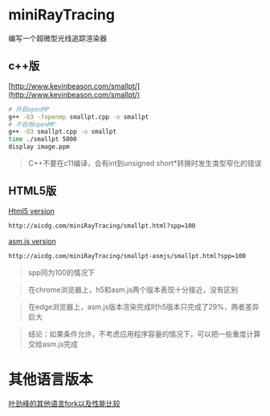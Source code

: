 # miniRayTracing
编写一个超微型光线追踪渲染器

## c++版

[http://www.kevinbeason.com/smallpt/](http://www.kevinbeason.com/smallpt/)

```bash
# 开启openMP
g++ -O3 -fopenmp smallpt.cpp -o smallpt 
# 不启用openMP
g++ -O3 smallpt.cpp -o smallpt 
time ./smallpt 5000
display image.ppm
```

> C++不要在c11编译，会有int到unsigned short*转换时发生类型窄化的错误

## HTML5版

[Html5 version](http://aicdg.com/miniRayTracing/smallpt.html?spp=100)

```bash
http://aicdg.com/miniRayTracing/smallpt.html?spp=100
```

[asm.js version](http://aicdg.com/miniRayTracing/smallpt-asmjs/smallpt.html?spp=100)

```bash
http://aicdg.com/miniRayTracing/smallpt-asmjs/smallpt.html?spp=100
```

> spp同为100的情况下

> 在chrome浏览器上，h5和asm.js两个版本表现十分接近，没有区别

> 在edge浏览器上，asm.js版本渲染完成时h5版本只完成了29%，两者差异巨大

> 结论：如果条件允许，不考虑应用程序容量的情况下，可以把一些重度计算交给asm.js完成

# 其他语言版本

[叶劲峰的其他语言fork以及性能比较](http://www.cnblogs.com/miloyip/archive/2010/07/07/languages_brawl_GI.html)

